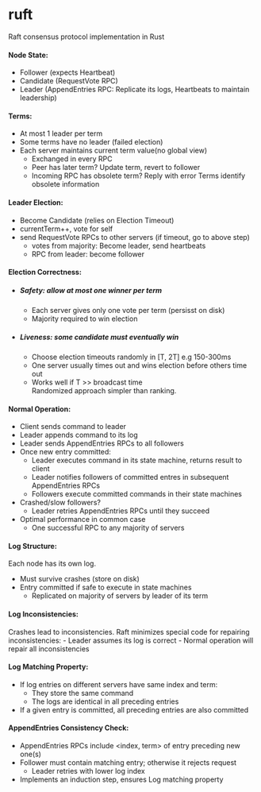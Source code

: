 # ruft
Raft consensus protocol implementation in Rust

#### Node State:
  - Follower (expects Heartbeat)
  - Candidate (RequestVote RPC)
  - Leader  (AppendEntries RPC: Replicate its logs, Heartbeats to maintain leadership)
 
#### Terms:
  - At most 1 leader per term
  - Some terms have no leader (failed election)
  - Each server maintains current term value(no global view)
    - Exchanged in every RPC
    - Peer has later term? Update term, revert to follower
    - Incoming RPC has obsolete term? Reply with error
  Terms identify obsolete information

#### Leader Election:
  - Become Candidate (relies on Election Timeout)
  - currentTerm++, vote for self
  - send RequestVote RPCs to other servers (if timeout, go to above step)
    - votes from majority: Become leader, send heartbeats
    - RPC from leader: become follower
  
#### Election Correctness:
  - ##### Safety: allow at most one winner per term
    - Each server gives only one vote per term (persisst on disk)
    - Majority required to win election
  - ##### Liveness: some candidate must eventually win
    - Choose election timeouts randomly in [T, 2T] e.g 150-300ms
    - One server usually times out and wins election before others time out
    - Works well if T >> broadcast time  
  Randomized approach simpler than ranking.
  
#### Normal Operation:
  - Client sends command to leader
  - Leader appends command to its log
  - Leader sends AppendEntries RPCs to all followers
  - Once new entry committed:
    - Leader executes command in its state machine, returns result to client
    - Leader notifies followers of committed entres in subsequent AppendEntries RPCs
    - Followers execute committed commands in their state machines 
  - Crashed/slow followers?
    - Leader retries AppendEntries RPCs until they succeed
  - Optimal performance in common case
    - One successful RPC to any majority of servers
 
#### Log Structure:
 Each node has its own log.
  - Must survive crashes (store on disk)
  - Entry committed if safe to execute in state machines
    - Replicated on majority of servers by leader of its term
    
#### Log Inconsistencies:
  Crashes lead to inconsistencies.
  Raft minimizes special code for repairing inconsistencies:
    - Leader assumes its log is correct
    - Normal operation will repair all inconsistencies

#### Log Matching Property:
  - If log entries on different servers have same index and term:
    - They store the same command
    - The logs are identical in all preceding entries
  - If a given entry is committed, all preceding entries are also committed
 
#### AppendEntries Consistency Check:
  - AppendEntries RPCs include <index, term> of entry preceding new one(s)
  - Follower must contain matching entry; otherwise it rejects request
    - Leader retries with lower log index
  - Implements an induction step, ensures Log matching property
